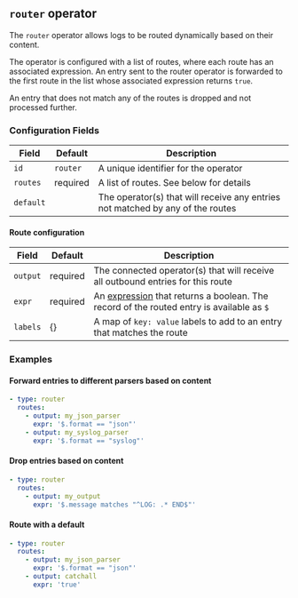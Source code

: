 ## `router` operator

The `router` operator allows logs to be routed dynamically based on their content.

The operator is configured with a list of routes, where each route has an associated expression.
An entry sent to the router operator is forwarded to the first route in the list whose associated
expression returns `true`.

An entry that does not match any of the routes is dropped and not processed further.

### Configuration Fields

| Field     | Default  | Description                                                                    | 
| ---       | ---      | ---                                                                            |
| `id`      | `router` | A unique identifier for the operator                                           |
| `routes`  | required | A list of routes. See below for details                                        |
| `default` |          | The operator(s) that will receive any entries not matched by any of the routes |

#### Route configuration

| Field    | Default  | Description                                                                                                           |
| ---      | ---      | ---                                                                                                                   |
| `output` | required | The connected operator(s) that will receive all outbound entries for this route                                       |
| `expr`   | required | An [expression](/docs/types/expression.md) that returns a boolean. The record of the routed entry is available as `$` |
| `labels` | {}       | A map of `key: value` labels to add to an entry that matches the route                                                |


### Examples

#### Forward entries to different parsers based on content

```yaml
- type: router
  routes:
    - output: my_json_parser
      expr: '$.format == "json"'
    - output: my_syslog_parser
      expr: '$.format == "syslog"'
```

#### Drop entries based on content

```yaml
- type: router
  routes:
    - output: my_output
      expr: '$.message matches "^LOG: .* END$"'
```

#### Route with a default

```yaml
- type: router
  routes:
    - output: my_json_parser
      expr: '$.format == "json"'
    - output: catchall
      expr: 'true'
```
